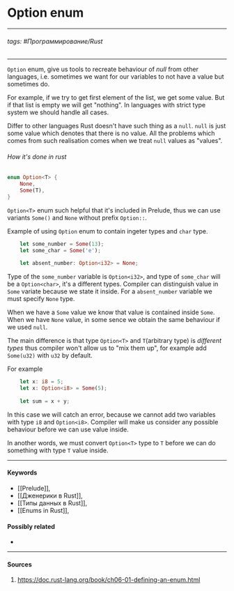 # Option enum
***
###### tags: #Программирование/Rust 
***
`Option` enum, give us tools to recreate behaviour of *null* from other languages, i.e. sometimes we want for our variables to not have a value but sometimes do. 

For example, if we try to get first element of the list, we get some value. But if that list is empty we will get "nothing". In languages with strict type system we should handle all cases.

Differ to other languages Rust doesn't have such thing as a `null`. `null` is just some value which denotes that there is no value. All the problems which comes from such realisation comes when we treat `null` values as "values". 
###### How it's done in rust

```rust
enum Option<T> {
	None,
	Some(T),
}
```

`Option<T>` enum such helpful that it's included in Prelude, thus we can use variants `Some()` and `None` without prefix `Option::`.

Example of using `Option` enum to contain ingeter types and `char` type.

```rust
	let some_number = Some(13);
	let some_char = Some('e');
	
	let absent_number: Option<i32> = None;
```

Type of the `some_number` variable is `Option<i32>`, and type of `some_char` will be a `Option<char>`, it's a different types. Compiler can distinguish value in `Some` variate because we state it inside. For a `absent_number` variable we must specify `None` type.

When we have a `Some` value we know that value is contained inside `Some`. When we have `None` value, in some sence we obtain the same behaviour if we used `null`.

The main difference is that type `Option<T>` and `T`(arbitrary type) is *different types* thus compiler won't allow us to "mix them up", for example add `Some(u32)` with `u32` by default.

For example
```rust
	let x: i8 = 5;
	let x: Option<i8> = Some(5);
	
	let sum = x + y;
```

In this case we will catch an error, because we cannot add two variables with type `i8` and `Option<i8>`. Compiler will make us consider any possible behaviour before we can use value inside.

In another words, we must convert `Option<T>` type to `T` before we can do something with type `T` value inside.
***
#### Keywords
- [[Prelude]],
- [[Дженерики в Rust]],
- [[Типы данных в Rust]],
- [[Enums in Rust]],

#### Possibly related
- 

***
#### Sources 
1. https://doc.rust-lang.org/book/ch06-01-defining-an-enum.html